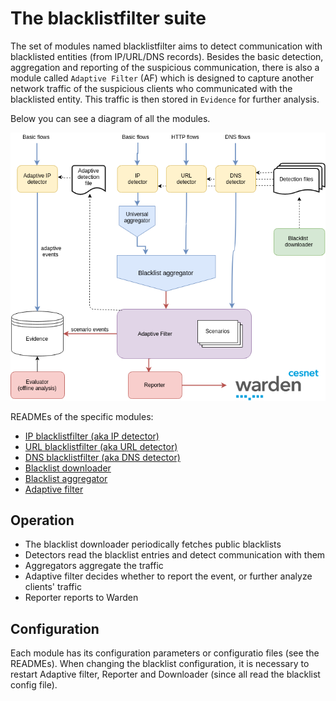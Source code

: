 # The blacklistfilter suite

The set of modules named blacklistfilter aims to detect communication with blacklisted entities (from IP/URL/DNS records). 
Besides the basic detection, aggregation and reporting of the suspicious communication, there is also a module called 
`Adaptive Filter` (AF) which is designed to capture another network traffic of the suspicious clients who communicated 
with the blacklisted entity. This traffic is then stored in `Evidence` for further analysis.

Below you can see a diagram of all the modules.

![Big picture](doc/big_picture.png)

READMEs of the specific modules:
- [IP blacklistfilter (aka IP detector)](ipdetect/README.md)
- [URL blacklistfilter (aka URL detector)](urldetect/README.md)
- [DNS blacklistfilter (aka DNS detector)](dnsdetect/README.md)
- [Blacklist downloader](blacklist_downloader/README.md)
- [Blacklist aggregator](blacklist_aggregator/README.md)
- [Adaptive filter](adaptive_filter/README.md)

## Operation
- The blacklist downloader periodically fetches public blacklists
- Detectors read the blacklist entries and detect communication with them
- Aggregators aggregate the traffic
- Adaptive filter decides whether to report the event, or further analyze clients' traffic
- Reporter reports to Warden

## Configuration
Each module has its configuration parameters or configuratio files (see the READMEs).
When changing the blacklist configuration, it is necessary to restart Adaptive filter, Reporter and Downloader 
(since all read the blacklist config file).